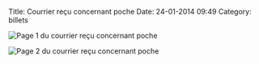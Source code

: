 Title: Courrier reçu concernant poche
Date: 24-01-2014 09:49
Category: billets

![Page 1 du courrier reçu concernant poche]({static}/images/courrier-recu-concernant-poche/page1.jpg#mid "Page 1 du courrier reçu concernant poche")

![Page 2 du courrier reçu concernant poche]({static}/images/courrier-recu-concernant-poche/page2.jpg#mid "Page 2 du courrier reçu concernant poche")
